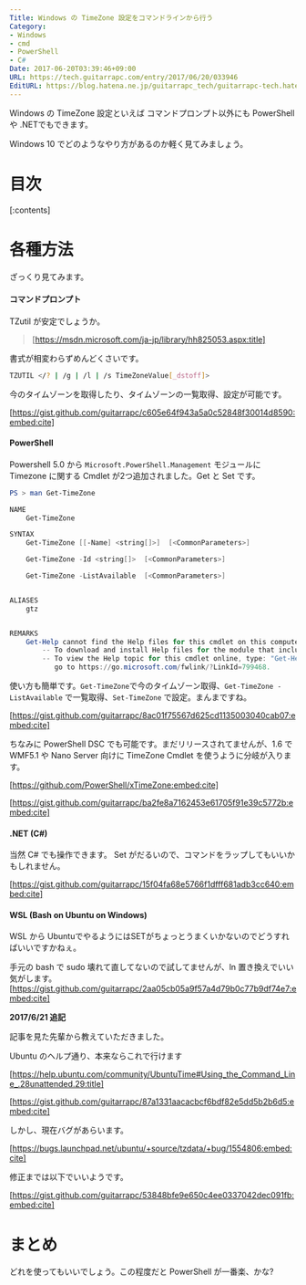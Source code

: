 ```yaml
---
Title: Windows の TimeZone 設定をコマンドラインから行う
Category:
- Windows
- cmd
- PowerShell
- C#
Date: 2017-06-20T03:39:46+09:00
URL: https://tech.guitarrapc.com/entry/2017/06/20/033946
EditURL: https://blog.hatena.ne.jp/guitarrapc_tech/guitarrapc-tech.hatenablog.com/atom/entry/8599973812271970947
---
```


Windows の TimeZone 設定といえば コマンドプロンプト以外にも PowerShell や .NETでもできます。

Windows 10 でどのようなやり方があるのか軽く見てみましょう。

# 目次

[:contents]

# 各種方法

ざっくり見てみます。

#### コマンドプロンプト

TZutil が安定でしょうか。

> [https://msdn.microsoft.com/ja-jp/library/hh825053.aspx:title]

書式が相変わらずめんどくさいです。

```bash
TZUTIL </? | /g | /l | /s TimeZoneValue[_dstoff]>
```

今のタイムゾーンを取得したり、タイムゾーンの一覧取得、設定が可能です。


[https://gist.github.com/guitarrapc/c605e64f943a5a0c52848f30014d8590:embed:cite]


#### PowerShell

Powershell 5.0 から ```Microsoft.PowerShell.Management``` モジュールに Timezone に関する Cmdlet が2つ追加されました。Get と Set です。

```powershell
PS > man Get-TimeZone

NAME
    Get-TimeZone

SYNTAX
    Get-TimeZone [[-Name] <string[]>]  [<CommonParameters>]

    Get-TimeZone -Id <string[]>  [<CommonParameters>]

    Get-TimeZone -ListAvailable  [<CommonParameters>]


ALIASES
    gtz


REMARKS
    Get-Help cannot find the Help files for this cmdlet on this computer. It is displaying only partial help.
        -- To download and install Help files for the module that includes this cmdlet, use Update-Help.
        -- To view the Help topic for this cmdlet online, type: "Get-Help Get-TimeZone -Online" or
           go to https://go.microsoft.com/fwlink/?LinkId=799468.
```

使い方も簡単です。```Get-TimeZone```で今のタイムゾーン取得、```Get-TimeZone -ListAvailable``` で一覧取得、```Set-TimeZone``` で設定。まんまですね。

[https://gist.github.com/guitarrapc/8ac01f75567d625cd1135003040cab07:embed:cite]

ちなみに PowerShell DSC でも可能です。まだリリースされてませんが、1.6 でWMF5.1 や Nano Server 向けに TimeZone Cmdlet を使うように分岐が入ります。

[https://github.com/PowerShell/xTimeZone:embed:cite]

[https://gist.github.com/guitarrapc/ba2fe8a7162453e61705f91e39c5772b:embed:cite]

#### .NET (C#)

当然 C# でも操作できます。 Set がだるいので、コマンドをラップしてもいいかもしれません。

[https://gist.github.com/guitarrapc/15f04fa68e5766f1dfff681adb3cc640:embed:cite]

#### WSL (Bash on Ubuntu on Windows)

WSL から UbuntuでやるようにはSETがちょっとうまくいかないのでどうすればいいですかねぇ。

手元の bash で sudo 壊れて直してないので試してませんが、ln 置き換えでいい気がします。
[https://gist.github.com/guitarrapc/2aa05cb05a9f57a4d79b0c77b9df74e7:embed:cite]

**2017/6/21 追記**

記事を見た先輩から教えていただきました。

Ubuntu のヘルプ通り、本来ならこれで行けます

[https://help.ubuntu.com/community/UbuntuTime#Using_the_Command_Line_.28unattended.29:title]

[https://gist.github.com/guitarrapc/87a1331aacacbcf6bdf82e5dd5b2b6d5:embed:cite]

しかし、現在バグがあらいます。

[https://bugs.launchpad.net/ubuntu/+source/tzdata/+bug/1554806:embed:cite]

修正までは以下でいいようです。

[https://gist.github.com/guitarrapc/53848bfe9e650c4ee0337042dec091fb:embed:cite]

# まとめ

どれを使ってもいいでしょう。この程度だと PowerShell が一番楽、かな?


